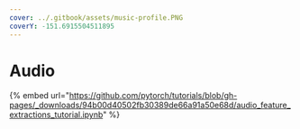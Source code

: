 ```yaml
---
cover: ../.gitbook/assets/music-profile.PNG
coverY: -151.6915504511895
---
```


# Audio

{% embed url="https://github.com/pytorch/tutorials/blob/gh-pages/_downloads/94b00d40502fb30389de66a91a50e68d/audio_feature_extractions_tutorial.ipynb" %}
